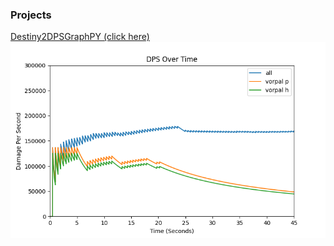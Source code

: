 ### Projects

[Destiny2DPSGraphPY (click here)](/d2dps)
<img src="images/graphwithtitle.png?raw=true"/>
